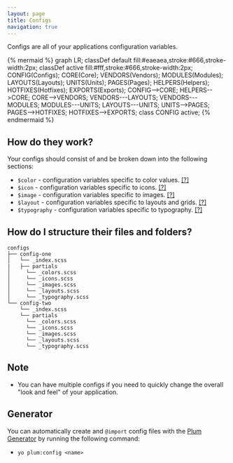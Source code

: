 ```yaml
---
layout: page
title: Configs
navigation: true
---
```


Configs are all of your applications configuration variables.

{% mermaid %}
graph LR;
    classDef default fill:#eaeaea,stroke:#666,stroke-width:2px;
    classDef active fill:#fff,stroke:#666,stroke-width:2px;
    CONFIG(Configs);
    CORE(Core);
    VENDORS(Vendors);
    MODULES(Modules);
    LAYOUTS(Layouts);
    UNITS(Units);
    PAGES(Pages);
    HELPERS(Helpers);
    HOTFIXES(Hotfixes);
    EXPORTS(Exports);
    CONFIG-->CORE;
    HELPERS-->CORE;
    CORE-->VENDORS;
    VENDORS---LAYOUTS;
    VENDORS---MODULES;
    MODULES---UNITS;
    LAYOUTS---UNITS;
    UNITS-->PAGES;
    PAGES-->HOTFIXES;
    HOTFIXES-->EXPORTS;
    class CONFIG active;
{% endmermaid %}

## How do they work?

Your configs should consist of and be broken down into the following sections:

- `$color`      - configuration variables specific to color values. [[?]](config-colors.html)
- `$icon`       - configuration variables specific to icons. [[?]](config-icons.html)
- `$image`      - configuration variables specific to images. [[?]](config-images.html)
- `$layout`     - configuration variables specific to layouts and grids. [[?]](config-layouts.html)
- `$typography` - configuration variables specific to typography. [[?]](config-typography.html)

## How do I structure their files and folders?

```text
configs
├── config-one
│   └── _index.scss
|   ├── partials
│     └── _colors.scss
│     └── _icons.scss
│     └── _images.scss
│     └── _layouts.scss
│     └── _typography.scss
└── config-two
    └── _index.scss
    └── partials
      └── _colors.scss
      └── _icons.scss
      └── _images.scss
      └── _layouts.scss
      └── _typography.scss
```

## Note

- You can have multiple configs if you need to quickly change the overall "look and feel" of your application.

## Generator

You can automatically create and `@import` config files with the [Plum Generator](https://github.com/plum-css/generator-plum) by running the following command:

- `yo plum:config <name>`
